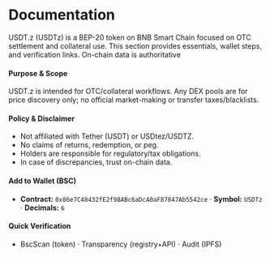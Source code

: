 # Documentation

USDT.z (USDTz) is a BEP-20 token on BNB Smart Chain focused on OTC settlement and collateral use. This section provides essentials, wallet steps, and verification links. On-chain data is authoritative​

#### Purpose & Scope <a href="#purpose-and-scope" id="purpose-and-scope"></a>

USDT.z is intended for OTC/collateral workflows. Any DEX pools are for price discovery only; no official market-making or transfer taxes/blacklists.

#### Policy & Disclaimer <a href="#policy-and-disclaimer" id="policy-and-disclaimer"></a>

* Not affiliated with Tether (USDT) or USDtez/USDTZ.
* No claims of returns, redemption, or peg.
* Holders are responsible for regulatory/tax obligations.
* In case of discrepancies, trust on-chain data.

#### Add to Wallet (BSC) <a href="#add-to-wallet-bsc" id="add-to-wallet-bsc"></a>

* **Contract:** `0x86e7C48432fE2f98ABc6aDcA0aF87847Ab5542ce` · **Symbol:** `USDTz` · **Decimals:** `6`

#### Quick Verification <a href="#quick-verification" id="quick-verification"></a>

* BscScan (token) · Transparency (registry+API) · Audit (IPFS)
